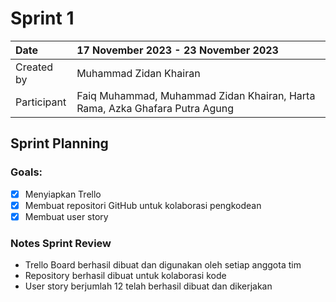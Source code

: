 # Sprint 1

|Date|17 November 2023 - 23 November 2023|
| :- | :- |
|Created by|Muhammad Zidan Khairan|
|Participant|Faiq Muhammad, Muhammad Zidan Khairan, Harta Rama, Azka Ghafara Putra Agung|
## Sprint Planning
### Goals:
- [x] Menyiapkan Trello
- [x] Membuat repositori GitHub untuk kolaborasi pengkodean
- [x] Membuat user story

### Notes Sprint Review
- Trello Board berhasil dibuat dan digunakan oleh setiap anggota tim
- Repository berhasil dibuat untuk kolaborasi kode
- User story berjumlah 12 telah berhasil dibuat dan dikerjakan

